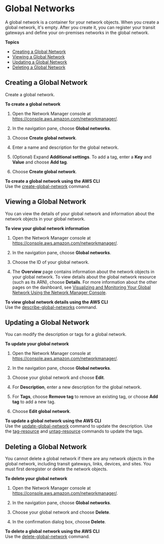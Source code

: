 # Global Networks<a name="global-networks"></a>

A global network is a container for your network objects\. When you create a global network, it's empty\. After you create it, you can register your transit gateways and define your on\-premises networks in the global network\.

**Topics**
+ [Creating a Global Network](#global-networks-creating)
+ [Viewing a Global Network](#global-networks-viewing)
+ [Updating a Global Network](#global-networks-updating)
+ [Deleting a Global Network](#global-networks-deleting)

## Creating a Global Network<a name="global-networks-creating"></a>

Create a global network\.

**To create a global network**

1. Open the Network Manager console at [https://console\.aws\.amazon\.com/networkmanager/](https://console.aws.amazon.com/networkmanager/)\. 

1. In the navigation pane, choose **Global networks**\.

1. Choose **Create global network**\.

1. Enter a name and description for the global network\.

1. \(Optional\) Expand **Additional settings**\. To add a tag, enter a **Key** and **Value** and choose **Add tag**\.

1. Choose **Create global network**\.

**To create a global network using the AWS CLI**  
Use the [create\-global\-network](https://docs.aws.amazon.com/cli/latest/reference/networkmanager/create-global-network.html) command\.

## Viewing a Global Network<a name="global-networks-viewing"></a>

You can view the details of your global network and information about the network objects in your global network\.

**To view your global network information**

1. Open the Network Manager console at [https://console\.aws\.amazon\.com/networkmanager/](https://console.aws.amazon.com/networkmanager/)\. 

1. In the navigation pane, choose **Global networks**\.

1. Choose the ID of your global network\.

1. The **Overview** page contains information about the network objects in your global network\. To view details about the global network resource \(such as its ARN\), choose **Details**\. For more information about the other pages on the dashboard, see [Visualizing and Monitoring Your Global Network Using the Network Manager Console](network-manager-monitor-console.md)\.

**To view global network details using the AWS CLI**  
Use the [describe\-global\-networks](https://docs.aws.amazon.com/cli/latest/reference/networkmanager/describe-global-networks.html) command\.

## Updating a Global Network<a name="global-networks-updating"></a>

You can modify the description or tags for a global network\.

**To update your global network**

1. Open the Network Manager console at [https://console\.aws\.amazon\.com/networkmanager/](https://console.aws.amazon.com/networkmanager/)\. 

1. In the navigation pane, choose **Global networks**\.

1. Choose your global network and choose **Edit**\.

1. For **Description**, enter a new description for the global network\.

1. For **Tags**, choose **Remove tag** to remove an existing tag, or choose **Add tag** to add a new tag\.

1. Choose **Edit global network**\.

**To update a global network using the AWS CLI**  
Use the [update\-global\-network](https://docs.aws.amazon.com/cli/latest/reference/networkmanager/update-global-network.html) command to update the description\. Use the [tag\-resource](https://docs.aws.amazon.com/cli/latest/reference/networkmanager/tag-resource.html) and [untag\-resource](https://docs.aws.amazon.com/cli/latest/reference/networkmanager/untag-resource.html) commands to update the tags\.

## Deleting a Global Network<a name="global-networks-deleting"></a>

You cannot delete a global network if there are any network objects in the global network, including transit gateways, links, devices, and sites\. You must first deregister or delete the network objects\.

**To delete your global network**

1. Open the Network Manager console at [https://console\.aws\.amazon\.com/networkmanager/](https://console.aws.amazon.com/networkmanager/)\. 

1. In the navigation pane, choose **Global networks**\.

1. Choose your global network and choose **Delete**\.

1. In the confirmation dialog box, choose **Delete**\.

**To delete a global network using the AWS CLI**  
Use the [delete\-global\-network](https://docs.aws.amazon.com/cli/latest/reference/networkmanager/delete-global-network.html) command\.